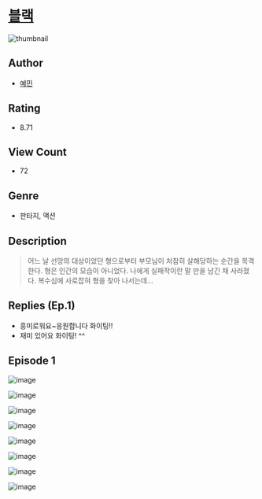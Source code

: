 # [블랙](https://comic.naver.com/challenge/list?titleId=810621)
![thumbnail](https://image-comic.pstatic.net/user_contents_data/challenge_comic/2023/05/24/366956/upload_7293635006842286386_480x623.jpeg)

## Author
- [예민](https://comic.naver.com/artistTitle?id=366956)

## Rating
- 8.71

## View Count
- 72

## Genre
- 판타지, 액션

## Description
> 어느 날 선망의 대상이었던 형으로부터 부모님이 처참히 살해당하는 순간을 목격한다. 형은 인간의 모습이 아니었다. 나에게 실패작이란 말 만을 남긴 채 사라졌다. 복수심에 사로잡혀 형을 찾아 나서는데...

## Replies (Ep.1)
- 흥미로워요~응원합니다 화이팅!!
- 재미 있어요 화이팅! ^^

## Episode 1
![image](https://image-comic.pstatic.net/user_contents_data/challenge_comic/2023/05/24/366956/upload_7293915386518921781.jpeg)

![image](https://image-comic.pstatic.net/user_contents_data/challenge_comic/2023/05/24/366956/upload_4134925889030009144.jpeg)

![image](https://image-comic.pstatic.net/user_contents_data/challenge_comic/2023/05/24/366956/upload_3760560885143331429.jpeg)

![image](https://image-comic.pstatic.net/user_contents_data/challenge_comic/2023/05/24/366956/upload_3486407559818522979.jpeg)

![image](https://image-comic.pstatic.net/user_contents_data/challenge_comic/2023/05/24/366956/upload_3559032523347538018.jpeg)

![image](https://image-comic.pstatic.net/user_contents_data/challenge_comic/2023/05/24/366956/upload_7147271309586086192.jpeg)

![image](https://image-comic.pstatic.net/user_contents_data/challenge_comic/2023/05/24/366956/upload_7377566222603595831.jpeg)

![image](https://image-comic.pstatic.net/user_contents_data/challenge_comic/2023/05/24/366956/upload_3486743125596070198.jpeg)
